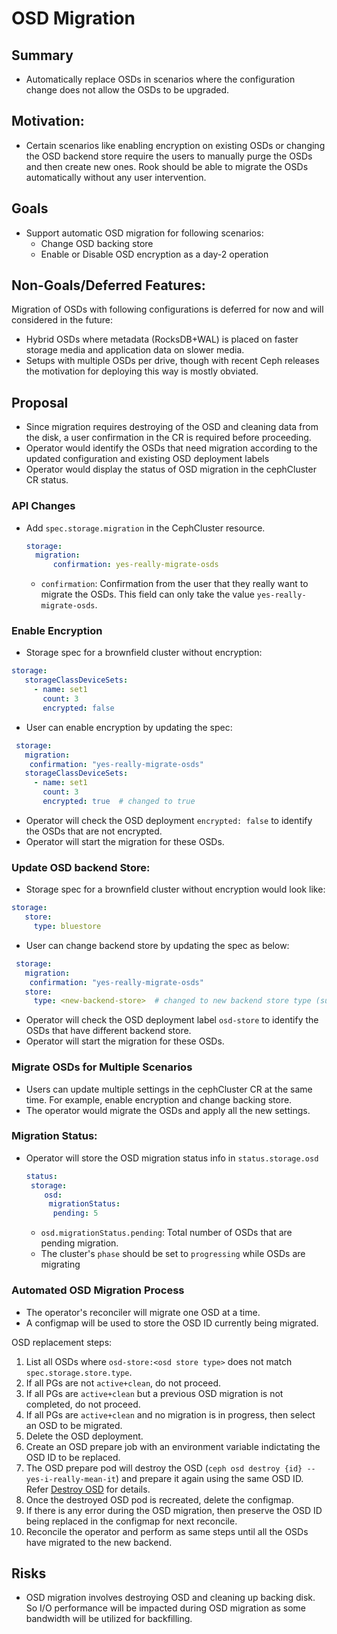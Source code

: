 # OSD Migration

## Summary

- Automatically replace OSDs in scenarios where the configuration change does not
  allow the OSDs to be upgraded.

## Motivation:

- Certain scenarios like enabling encryption on existing OSDs or changing the OSD
  backend store require the users to manually purge the OSDs and then create new ones.
  Rook should be able to migrate the OSDs automatically without any user intervention.

## Goals

- Support automatic OSD migration for following scenarios:
    - Change OSD backing store
    - Enable or Disable OSD encryption as a day-2 operation

## Non-Goals/Deferred Features:

Migration of OSDs with following configurations is deferred for now and will
considered in the future:
- Hybrid OSDs where metadata (RocksDB+WAL) is placed on faster storage media
  and application data on slower media.
- Setups with multiple OSDs per drive, though with recent Ceph releases the
  motivation for deploying this way is mostly obviated.

## Proposal
- Since migration requires destroying of the OSD and cleaning data from the disk,
  a user confirmation in the CR is required before proceeding.
- Operator would identify the OSDs that need migration according to the updated
  configuration and existing OSD deployment labels
- Operator would display the status of OSD migration in the cephCluster CR status.

### API Changes
- Add `spec.storage.migration` in the CephCluster resource.

  ```yaml
  storage:
    migration:
        confirmation: yes-really-migrate-osds
  ```
  - `confirmation`: Confirmation from the user that they really want to migrate the OSDs.
    This field can only take the value `yes-really-migrate-osds`.


### Enable Encryption
- Storage spec for a brownfield cluster without encryption:
```yaml
storage:
   storageClassDeviceSets:
     - name: set1
       count: 3
       encrypted: false
```
- User can enable encryption by updating the spec:
``` yaml
 storage:
   migration:
    confirmation: "yes-really-migrate-osds"
   storageClassDeviceSets:
     - name: set1
       count: 3
       encrypted: true  # changed to true
```

- Operator will check the OSD deployment `encrypted: false` to identify the OSDs that are not encrypted.
- Operator will start the migration for these OSDs.

### Update OSD backend Store:
- Storage spec for a brownfield cluster without encryption would look like:
```yaml
storage:
   store:
     type: bluestore
```
- User can change backend store by updating the spec as below:
``` yaml
 storage:
   migration:
    confirmation: "yes-really-migrate-osds"
   store:
     type: <new-backend-store>  # changed to new backend store type (such as seastore in the future)
```

- Operator will check the OSD deployment label `osd-store` to identify the OSDs that have different backend store.
- Operator will start the migration for these OSDs.

### Migrate OSDs for Multiple Scenarios
- Users can update multiple settings in the cephCluster CR at the same time. For example, enable encryption and change backing store.
- The operator would migrate the OSDs and apply all the new settings.

### Migration Status:
- Operator will store the OSD migration status info in `status.storage.osd`
  ``` yaml
  status:
   storage:
      osd:
       migrationStatus:
        pending: 5
  ```
  - `osd.migrationStatus.pending`: Total number of OSDs that are pending migration.
  - The cluster's `phase` should be set to `progressing` while OSDs are migrating


### Automated OSD Migration Process
- The operator's reconciler will migrate one OSD at a time.
- A configmap will be used to store the OSD ID currently being migrated.

OSD replacement steps:

1. List all OSDs where `osd-store:<osd store type>` does not match `spec.storage.store.type`.
1. If all PGs are not `active+clean`, do not proceed.
1. If all PGs are `active+clean` but a previous OSD migration is not completed, do not proceed.
1. If all PGs are `active+clean` and no migration is in progress, then select an OSD to be migrated.
1. Delete the OSD deployment.
1. Create an OSD prepare job with an environment variable indictating the OSD ID to be replaced.
1. The OSD prepare pod will destroy the OSD (`ceph osd destroy {id} --yes-i-really-mean-it`) and prepare it again using the same OSD ID. Refer [Destroy OSD](#destroy-osd) for details.
1. Once the destroyed OSD pod is recreated, delete the configmap.
1. If there is any error during the OSD migration, then preserve the OSD ID being replaced in the configmap for next reconcile.
1. Reconcile the operator and perform as same steps until all the OSDs have migrated to the new backend.


## Risks
- OSD migration involves destroying OSD and cleaning up backing disk. So I/O performance will be impacted
  during OSD migration as some bandwidth will be utilized for backfilling.

